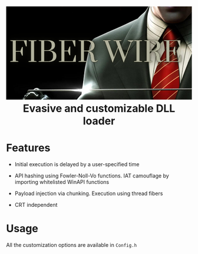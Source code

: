 <h1 align="center">
<br>
<img src="FiberWire.PNG">
<br>
Evasive and customizable DLL loader
</h1>

# Features

- Initial execution is delayed by a user-specified time

- API hashing using Fowler-Noll-Vo functions. IAT camouflage by importing whitelisted WinAPI functions

- Payload injection via chunking. Execution using thread fibers


- CRT independent

# Usage

All the customization options are available in `Config.h`
